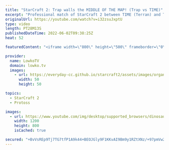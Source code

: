 ```yaml
---
title: "StarCraft 2: Trap walls the MIDDLE OF THE MAP! (Trap vs TIME)"
excerpt: "Professional match of StarCraft 2 between TIME (Terran) and Trap (Protoss). In this game TIME decides to play a very laid back style where he masses up in the way that Maru likes to. Trap tries to fight at many opportunities but can't properly break the Terran turtle.  Support my work on Patreon: https://www.patreon.com/lowkotv"
originalUrl: https://youtube.com/watch?v=i32zsuJxptU
type: video
length: PT28M13S
publishedDateTime: 2022-06-02T09:38:25Z
heat: 52

featuredContent: "<iframe width=\"800\" height=\"500\" frameborder=\"0\" src=\"https://www.youtube.com/embed/i32zsuJxptU\" allow=\"accelerometer; autoplay; encrypted-media; gyroscope; picture-in-picture\" allowfullscreen></iframe>"

provider:
  name: LowkoTV
  domain: lowko.tv
  images:
    - url: https://everyday-cc.github.io/starcraft2/assets/images/organizations/lowko.tv-50x50.jpg
      width: 50
      height: 50

topics:
  - StarCraft 2
  - Protoss

images:
  - url: https://www.youtube.com/img/desktop/supported_browsers/dinosaur.png
    width: 1200
    height: 800
    isCached: true

secured: "+BvVsREp9Tj7TG7tfP1A9k44+BEOJGly9F1KKvAI9Bm9y1RZtXNz/+97pmVw2YqyL0q6Fuyie8gyjEm36zUkR0MtwqqECtxfgftYCNLinmdedJ9ET7f3WCuOC6yifRcbPedvgBuObtu9duParuOIobGCJne2rF2b74W/VN+s7/EhJzFZxnANnsEN3VSeG9h8uB4bd33MBh7eSR9lXqkJPYoBFiRD5pFT5NDoWuHQinIX/uULh7stRS3+Dtci4yGnpu1g9zABt3ACtuVY2PGNmbzVBlj9lMY4MIMIYydBqlcdK1ZfGAB+psBU8rB4Q22aTWvm21BaLjFJ/OAau+YOmm9t0Izy1lKXaoRGQsWwSFViK3h9wsXvcbn/mV93miS0JprjD9fTRqpGhVshKOsv2c9IUeCJUKElTYCDpJzTc68=;8RXXfta3+UjalXD9sBk5Og=="
---
```


